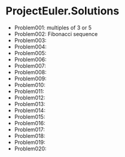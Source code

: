 # ProjectEuler.Solutions

* Problem001: multiples of 3 or 5
* Problem002: Fibonacci sequence
* Problem003:
* Problem004:
* Problem005:
* Problem006:
* Problem007:
* Problem008:
* Problem009:
* Problem010:
* Problem011:
* Problem012:
* Problem013:
* Problem014:
* Problem015:
* Problem016:
* Problem017:
* Problem018:
* Problem019:
* Problem020:

